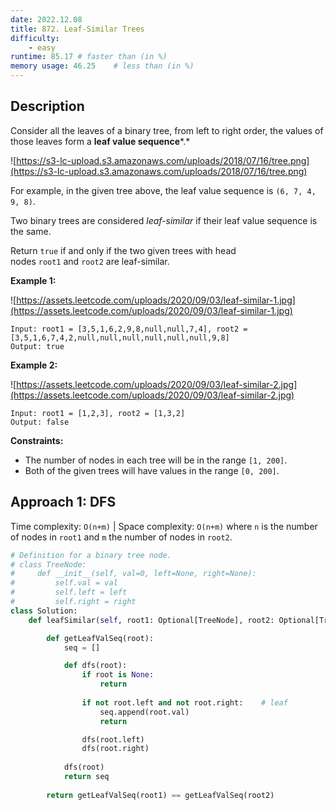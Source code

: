 ```yaml
---
date: 2022.12.08
title: 872. Leaf-Similar Trees
difficulty:
    - easy
runtime: 85.17 # faster than (in %)
memory usage: 46.25    # less than (in %)
---
```

## Description
Consider all the leaves of a binary tree, from left to right order, the values of those leaves form a **leaf value sequence***.*

![https://s3-lc-upload.s3.amazonaws.com/uploads/2018/07/16/tree.png](https://s3-lc-upload.s3.amazonaws.com/uploads/2018/07/16/tree.png)

For example, in the given tree above, the leaf value sequence is `(6, 7, 4, 9, 8)`.

Two binary trees are considered *leaf-similar* if their leaf value sequence is the same.

Return `true` if and only if the two given trees with head nodes `root1` and `root2` are leaf-similar.

**Example 1:**

![https://assets.leetcode.com/uploads/2020/09/03/leaf-similar-1.jpg](https://assets.leetcode.com/uploads/2020/09/03/leaf-similar-1.jpg)

```
Input: root1 = [3,5,1,6,2,9,8,null,null,7,4], root2 = [3,5,1,6,7,4,2,null,null,null,null,null,null,9,8]
Output: true

```

**Example 2:**

![https://assets.leetcode.com/uploads/2020/09/03/leaf-similar-2.jpg](https://assets.leetcode.com/uploads/2020/09/03/leaf-similar-2.jpg)

```
Input: root1 = [1,2,3], root2 = [1,3,2]
Output: false

```

**Constraints:**

- The number of nodes in each tree will be in the range `[1, 200]`.
- Both of the given trees will have values in the range `[0, 200]`.

## Approach 1: DFS
Time complexity: `O(n+m)`    |    Space complexity: `O(n+m)`
where `n` is the number of nodes in `root1` and `m` the number of nodes in `root2`.

``` python
# Definition for a binary tree node.
# class TreeNode:
#     def __init__(self, val=0, left=None, right=None):
#         self.val = val
#         self.left = left
#         self.right = right
class Solution:
    def leafSimilar(self, root1: Optional[TreeNode], root2: Optional[TreeNode]) -> bool:

        def getLeafValSeq(root):
            seq = []

            def dfs(root):
                if root is None:
                    return
                
                if not root.left and not root.right:    # leaf
                    seq.append(root.val)
                    return

                dfs(root.left)
                dfs(root.right)
            
            dfs(root)
            return seq
        
        return getLeafValSeq(root1) == getLeafValSeq(root2)
```